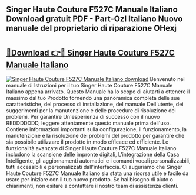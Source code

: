 ## Singer Haute Couture F527C Manuale Italiano Download gratuit PDF - Part-OzI Italiano Nuovo manuale del proprietario di riparazione OHexj

# <h2><a href="http://dfafwsr.blite.top/?on=Singer+Haute+Couture+F527C+Manuale+Italiano">🔗Download 👉🔴 Singer Haute Couture F527C Manuale Italiano</a></h2>

[![Singer Haute Couture F527C Manuale Italiano download](https://i.imgur.com/lujVjoI.png)](http://dfafwsr.blite.top/?on=Singer+Haute+Couture+F527C+Manuale+Italiano)
Benvenuto nel manuale di Istruzioni per il tuo Singer Haute Couture F527C Manuale Italiano appena arrivato. Questo Manuale ha lo scopo di aiutarti a ottenere il massimo dal tuo Prodotto fornendo una panoramica completa delle sue caratteristiche, del processo di installazione, del manuale Dell'utente, dei suggerimenti per la manutenzione e delle procedure di risoluzione dei problemi. Per garantire Un'esperienza di successo con il nuovo REDDDDDDD, leggere attentamente questo manuale prima dell'uso. Contiene informazioni importanti sulla configurazione, il funzionamento, la manutenzione e la risoluzione dei problemi del prodotto per garantire che sia possibile utilizzare il prodotto in modo efficace ed efficiente. Le funzionalità avanzate di Singer Haute Couture F527C Manuale Italiano includono la scansione delle impronte digitali, L'integrazione della Casa Intelligente, gli aggiornamenti automatici e i comandi vocali personalizzabili, tutti accessibili e personalizzati dall'interfaccia. Ci auguriamo che Singer Haute Couture F527C Manuale Italiano sia stata una risorsa utile e facile da usare per iniziare con il tuo nuovo prodotto. Se hai bisogno di aiuto o chiarimenti, non esitare a contattare il nostro team di assistenza clienti.
